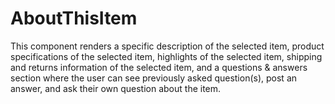 # AboutThisItem

This component renders a specific description of the selected item, product specifications of the selected item, highlights of the selected item, shipping and returns information of the selected item, and a questions & answers section where the user can see previously asked question(s), post an answer, and ask their own question about the item.
